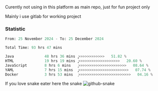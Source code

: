 Curently not using in this platform as main repo, just for fun project only

Mainly i use gitlab for working project

### Statistic
<!--START_SECTION:waka-->

```python
From: 25 November 2024 - To: 25 December 2024

Total Time: 93 hrs 47 mins

Java              48 hrs 36 mins  ͎͎͎͎͎͎͎͎͎͎͎͎͎>>>>>>>>>>>>   51.82 %
HTML              19 hrs 19 mins  ͎͎͎͎͎͕>>>>>>>>>>>>>>>>>>>   20.60 %
JavaScript        8 hrs 6 mins    ͎͎͕>>>>>>>>>>>>>>>>>>>>>>   08.64 %
YAML              7 hrs 15 mins   ̡͎>>>>>>>>>>>>>>>>>>>>>>>   07.74 %
Docker            3 hrs 53 mins   ͎>>>>>>>>>>>>>>>>>>>>>>>>   04.16 %
```

<!--END_SECTION:waka-->

If you love snake eater here the snake 
<picture>
  <source media="(prefers-color-scheme: dark)" srcset="https://github.com/pradana4648/pradana4648/blob/c0566a83ca6ea5f2e46bab00e717c4c82b4b5c4c/github-contribution-grid-snake-dark.svg" />
  <source media="(prefers-color-scheme: light)" srcset="https://github.com/pradana4648/pradana4648/blob/c0566a83ca6ea5f2e46bab00e717c4c82b4b5c4c/github-contribution-grid-snake.svg" />
  <img alt="github-snake" src="https://github.com/pradana4648/pradana4648/blob/c0566a83ca6ea5f2e46bab00e717c4c82b4b5c4c/github-contribution-grid-snake.svg" />
</picture>
